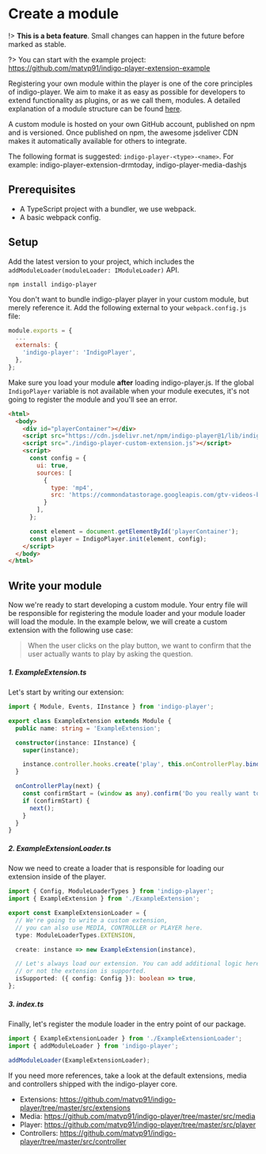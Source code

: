 # Create a module

!> **This is a beta feature**. Small changes can happen in the future before marked as stable.

?> You can start with the example project: https://github.com/matvp91/indigo-player-extension-example

Registering your own module within the player is one of the core principles of indigo-player. We aim to make it as easy as possible for developers to extend functionality as plugins, or as we call them, modules. A detailed explanation of a module structure can be found [here](./ModuleStructure.md).

A custom module is hosted on your own GitHub account, published on npm and is versioned. Once published on npm, the awesome jsdeliver CDN makes it automatically available for others to integrate.

The following format is suggested: `indigo-player-<type>-<name>`. For example: indigo-player-extension-drmtoday, indigo-player-media-dashjs

## Prerequisites

* A TypeScript project with a bundler, we use webpack.
* A basic webpack config.

## Setup

Add the latest version to your project, which includes the `addModuleLoader(moduleLoader: IModuleLoader)` API. 

```
npm install indigo-player
```

You don't want to bundle indigo-player player in your custom module, but merely reference it. Add the following external to your `webpack.config.js` file:

```javascript
module.exports = {
  ...
  externals: {
    'indigo-player': 'IndigoPlayer',
  },
};
```

Make sure you load your module **after** loading indigo-player.js. If the global `IndigoPlayer` variable is not available when your module executes, it's not going to register the module and you'll see an error.

```html
<html>
  <body>
    <div id="playerContainer"></div>
    <script src="https://cdn.jsdelivr.net/npm/indigo-player@1/lib/indigo-player.js"></script>
    <script src="./indigo-player-custom-extension.js"></script>
    <script>
      const config = {
        ui: true,
        sources: [
          {
            type: 'mp4',
            src: 'https://commondatastorage.googleapis.com/gtv-videos-bucket/sample/BigBuckBunny.mp4',
          }
        ],
      };

      const element = document.getElementById('playerContainer');
      const player = IndigoPlayer.init(element, config);
    </script>
  </body>
</html>
```

## Write your module

Now we're ready to start developing a custom module. Your entry file will be responsible for registering the module loader and your module loader will load the module. In the example below, we will create a custom extension with the following use case:

> When the user clicks on the play button, we want to confirm that the user actually wants to play by asking the question.

##### 1. ExampleExtension.ts

Let's start by writing our extension:

```typescript
import { Module, Events, IInstance } from 'indigo-player';

export class ExampleExtension extends Module {
  public name: string = 'ExampleExtension';

  constructor(instance: IInstance) {
    super(instance);

    instance.controller.hooks.create('play', this.onControllerPlay.bind(this));
  }

  onControllerPlay(next) {
    const confirmStart = (window as any).confirm('Do you really want to play?');
    if (confirmStart) {
      next();
    }
  }
}
```

##### 2. ExampleExtensionLoader.ts

Now we need to create a loader that is responsible for loading our extension inside of the player.

```typescript
import { Config, ModuleLoaderTypes } from 'indigo-player';
import { ExampleExtension } from './ExampleExtension';

export const ExampleExtensionLoader = {
  // We're going to write a custom extension, 
  // you can also use MEDIA, CONTROLLER or PLAYER here.
  type: ModuleLoaderTypes.EXTENSION,

  create: instance => new ExampleExtension(instance),

  // Let's always load our extension. You can add additional logic here whether
  // or not the extension is supported.
  isSupported: ({ config: Config }): boolean => true,
};
```

##### 3. index.ts

Finally, let's register the module loader in the entry point of our package.

```typescript
import { ExampleExtensionLoader } from './ExampleExtensionLoader';
import { addModuleLoader } from 'indigo-player';

addModuleLoader(ExampleExtensionLoader);
```

If you need more references, take a look at the default extensions, media and controllers shipped with the indigo-player core.

* Extensions: https://github.com/matvp91/indigo-player/tree/master/src/extensions
* Media: https://github.com/matvp91/indigo-player/tree/master/src/media
* Player: https://github.com/matvp91/indigo-player/tree/master/src/player
* Controllers: https://github.com/matvp91/indigo-player/tree/master/src/controller